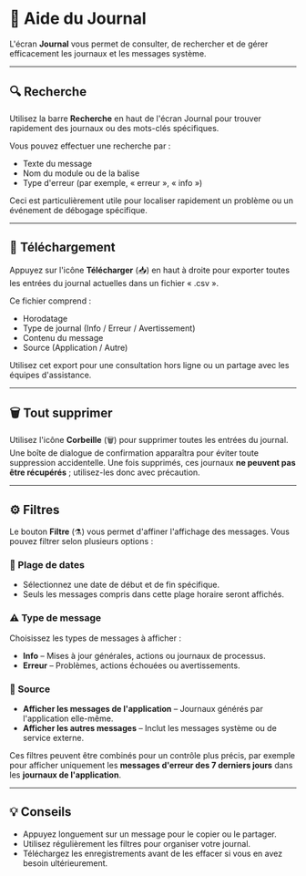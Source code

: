 # 🧭 Aide du Journal

L'écran **Journal** vous permet de consulter, de rechercher et de gérer efficacement les journaux et les messages système.

---

## 🔍 Recherche
Utilisez la barre **Recherche** en haut de l'écran Journal pour trouver rapidement des journaux ou des mots-clés spécifiques.

Vous pouvez effectuer une recherche par :
- Texte du message
- Nom du module ou de la balise
- Type d'erreur (par exemple, « erreur », « info »)

Ceci est particulièrement utile pour localiser rapidement un problème ou un événement de débogage spécifique.

---

## 💾 Téléchargement
Appuyez sur l'icône **Télécharger** (📥) en haut à droite pour exporter toutes les entrées du journal actuelles dans un fichier « .csv ».

Ce fichier comprend :
- Horodatage
- Type de journal (Info / Erreur / Avertissement)
- Contenu du message
- Source (Application / Autre)

Utilisez cet export pour une consultation hors ligne ou un partage avec les équipes d'assistance.

---

## 🗑️ Tout supprimer
Utilisez l'icône **Corbeille** (🗑️) pour supprimer toutes les entrées du journal.
Une boîte de dialogue de confirmation apparaîtra pour éviter toute suppression accidentelle.
Une fois supprimés, ces journaux **ne peuvent pas être récupérés** ; utilisez-les donc avec précaution.

---

## ⚙️ Filtres
Le bouton **Filtre** (⚗️) vous permet d'affiner l'affichage des messages.
Vous pouvez filtrer selon plusieurs options :

### 📅 Plage de dates
- Sélectionnez une date de début et de fin spécifique.
- Seuls les messages compris dans cette plage horaire seront affichés.

### ⚠️ Type de message
Choisissez les types de messages à afficher :
- **Info** – Mises à jour générales, actions ou journaux de processus.
- **Erreur** – Problèmes, actions échouées ou avertissements.

### 📱 Source
- **Afficher les messages de l'application** – Journaux générés par l'application elle-même.
- **Afficher les autres messages** – Inclut les messages système ou de service externe.

Ces filtres peuvent être combinés pour un contrôle plus précis, par exemple pour afficher uniquement les **messages d'erreur des 7 derniers jours** dans les **journaux de l'application**.

---

## 💡 Conseils
- Appuyez longuement sur un message pour le copier ou le partager.
- Utilisez régulièrement les filtres pour organiser votre journal.
- Téléchargez les enregistrements avant de les effacer si vous en avez besoin ultérieurement.

